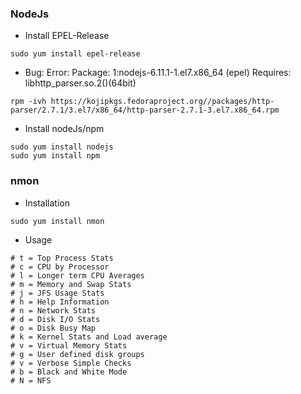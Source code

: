 ### NodeJs
  * Install EPEL-Release
  ```shell
  sudo yum install epel-release
  ```
  * Bug: Error: Package: 1:nodejs-6.11.1-1.el7.x86_64 (epel) Requires: libhttp_parser.so.2()(64bit)
  ```shell
  rpm -ivh https://kojipkgs.fedoraproject.org//packages/http-parser/2.7.1/3.el7/x86_64/http-parser-2.7.1-3.el7.x86_64.rpm
  ```
  * Install nodeJs/npm
  ```shell
  sudo yum install nodejs
  sudo yum install npm
  ```
  
### nmon
  * Installation
  ```shell
  sudo yum install nmon
  ```
  * Usage
  ```shell
  # t = Top Process Stats
  # c = CPU by Processor
  # l = Longer term CPU Averages
  # m = Memory and Swap Stats
  # j = JFS Usage Stats
  # h = Help Information
  # n = Network Stats
  # d = Disk I/O Stats
  # o = Disk Busy Map
  # k = Kernel Stats and Load average
  # v = Virtual Memory Stats
  # g = User defined disk groups
  # v = Verbose Simple Checks
  # b = Black and White Mode
  # N = NFS
  ```
  
